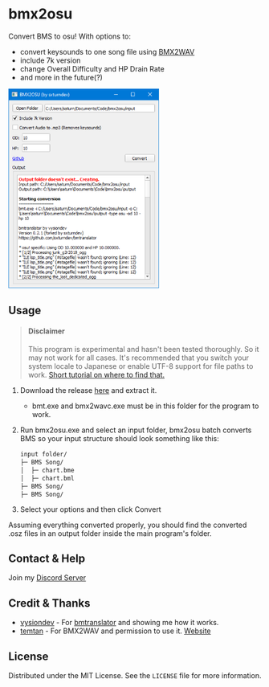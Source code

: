 # bmx2osu
Convert BMS to osu!
With options to: 
- convert keysounds to one song file using [BMX2WAV](http://childs.squares.net/program/bmx2wav/v1/index.html)
- include 7k version
- change Overall Difficulty and HP Drain Rate
- and more in the future(?)

<img src="https://raw.githubusercontent.com/sxturndev/bmx2osu/main/preview.png" alt="preview" width="300"/>

## Usage
> #### Disclaimer
> This program is experimental and hasn't been tested thoroughly. So it may not work for all cases.
> It's recommended that you switch your system locale to Japanese or
> enable UTF-8 support for file paths to work. 
> [Short tutorial on where to find that.](https://youtu.be/3PUkcn8QbnE)

1. Download the release [here](https://github.com/sxturndev/bmx2osu/releases/download/v1.0/release.zip) and extract it.
    - bmt.exe and bmx2wavc.exe must be in this folder for the program to work.

2. Run bmx2osu.exe and select an input folder, bmx2osu batch converts BMS so your input structure should look something like this:
    ```
    input folder/
    ├─ BMS Song/
    │  ├─ chart.bme
    │  ├─ chart.bml
    ├─ BMS Song/
    ├─ BMS Song/
    ```
3. Select your options and then click Convert

Assuming everything converted properly, you should find the converted .osz files in an output folder inside the main program's folder.

## Contact & Help
Join my [Discord Server](https://discord.gg/9ckmwRTtBh)

## Credit & Thanks
- [vysiondev](https://github.com/vysiondev) - For [bmtranslator](https://github.com/vysiondev/bmtranslator) and showing me how it works.
- [temtan](https://github.com/temtan) - For BMX2WAV and permission to use it. [Website](http://childs.squares.net/)

## License
Distributed under the MIT License. See the `LICENSE` file for more information.
